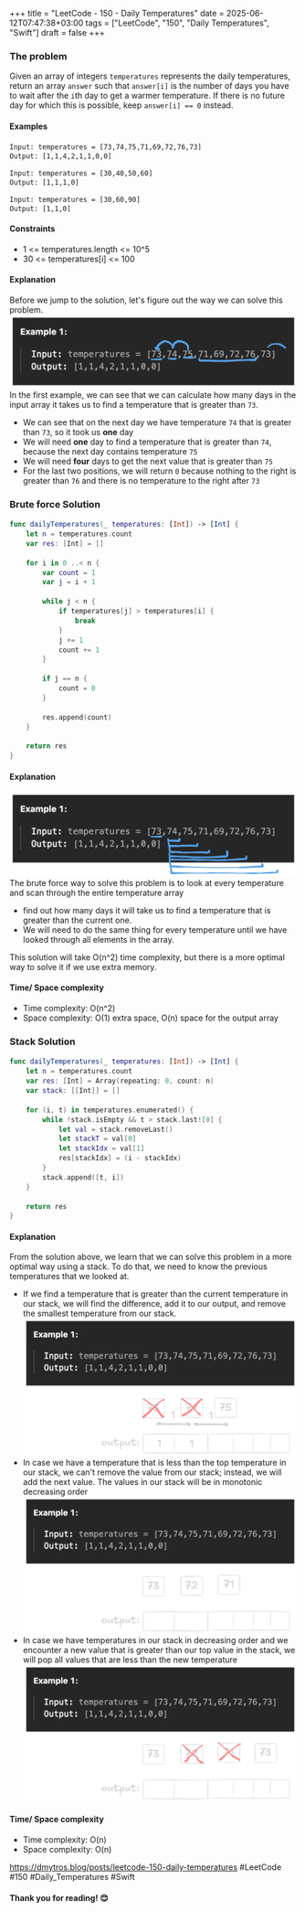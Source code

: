+++
title = "LeetCode - 150 - Daily Temperatures"
date = 2025-06-12T07:47:38+03:00
tags = ["LeetCode", "150", "Daily Temperatures", "Swift"]
draft = false
+++

### The problem

Given an array of integers `temperatures` represents the daily temperatures, return an array `answer` such that `answer[i]` is the number of days you have to wait after the `i`th day to get a warmer temperature. If there is no future day for which this is possible, keep `answer[i] == 0` instead.

#### Examples

```
Input: temperatures = [73,74,75,71,69,72,76,73]  
Output: [1,1,4,2,1,1,0,0]  
```

```
Input: temperatures = [30,40,50,60]  
Output: [1,1,1,0]  
```

```
Input: temperatures = [30,60,90]  
Output: [1,1,0]  
```

#### Constraints

* 1 <= temperatures.length <= 10^5
* 30 <= temperatures\[i] <= 100

#### Explanation

Before we jump to the solution, let's figure out the way we can solve this problem.
![alt image](images/739.png#center)
In the first example, we can see that we can calculate how many days in the input array it takes us to find a temperature that is greater than `73`.

* We can see that on the next day we have temperature `74` that is greater than `73`, so it took us **one** day
* We will need **one** day to find a temperature that is greater than `74`, because the next day contains temperature `75`
* We will need **four** days to get the next value that is greater than `75`
* For the last two positions, we will return `0` because nothing to the right is greater than `76` and there is no temperature to the right after `73`

### Brute force Solution

```swift
func dailyTemperatures(_ temperatures: [Int]) -> [Int] {
    let n = temperatures.count
    var res: [Int] = []

    for i in 0 ..< n {
        var count = 1
        var j = i + 1

        while j < n {
            if temperatures[j] > temperatures[i] {
                break
            }
            j += 1
            count += 1
        }

        if j == n {
            count = 0
        }

        res.append(count)
    }

    return res
}
```

#### Explanation

![alt image](images/739-1.png#center)
The brute force way to solve this problem is to look at every temperature and scan through the entire temperature array

* find out how many days it will take us to find a temperature that is greater than the current one.
* We will need to do the same thing for every temperature until we have looked through all elements in the array.

This solution will take O(n^2) time complexity, but there is a more optimal way to solve it if we use extra memory.

#### Time/ Space complexity

* Time complexity: O(n^2)
* Space complexity: O(1) extra space, O(n) space for the output array

### Stack Solution

```swift
func dailyTemperatures(_ temperatures: [Int]) -> [Int] {
    let n = temperatures.count
    var res: [Int] = Array(repeating: 0, count: n)
    var stack: [[Int]] = []

    for (i, t) in temperatures.enumerated() {
        while !stack.isEmpty && t > stack.last![0] {
            let val = stack.removeLast()
            let stackT = val[0]
            let stackIdx = val[1]
            res[stackIdx] = (i - stackIdx)
        }
        stack.append([t, i])
    }

    return res
}
```

#### Explanation

From the solution above, we learn that we can solve this problem in a more optimal way using a stack.
To do that, we need to know the previous temperatures that we looked at.

* If we find a temperature that is greater than the current temperature in our stack, we will find the difference, add it to our output, and remove the smallest temperature from our stack.
  ![alt image](images/739-2.png#center)
* In case we have a temperature that is less than the top temperature in our stack, we can't remove the value from our stack; instead, we will add the next value. The values in our stack will be in monotonic decreasing order
  ![alt image](images/739-3.png#center)
* In case we have temperatures in our stack in decreasing order and we encounter a new value that is greater than our top value in the stack, we will pop all values that are less than the new temperature
  ![alt image](images/739-4.png#center)

#### Time/ Space complexity

* Time complexity: O(n)
* Space complexity: O(n)


https://dmytros.blog/posts/leetcode-150-daily-temperatures
#LeetCode #150 #Daily_Temperatures #Swift

#### Thank you for reading! 😊
